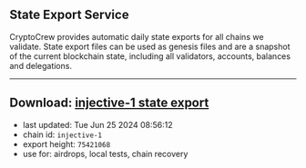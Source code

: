 ## State Export Service
CryptoCrew provides automatic daily state exports for all chains we validate. State export files can be used as genesis files and are a snapshot of the current blockchain state, including all validators, accounts, balances and delegations.

---
**Download: [injective-1 state export](https://dl-eu2.ccvalidators.com/SERVICE/injective/injective-1_export_75421068.json)**
---

- last updated: Tue Jun 25 2024 08:56:12
- chain id: `injective-1`
- export height: `75421068`
- use for: airdrops, local tests, chain recovery
